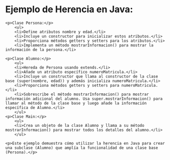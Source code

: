 <h1>Ejemplo de Herencia en Java:</h1>

    <p>Clase Persona:</p>
        <ul>
        <li>Define atributos nombre y edad.</li>
        <li>Incluye un constructor para inicializar estos atributos.</li>
        <li>Proporciona métodos getters y setters para los atributos.</li>
        <li>Implementa un método mostrarInformacion() para mostrar la información de la persona.</li>

    <p>Clase Alumno:</p>
        <ul>
        <li>Hereda de Persona usando extends.</li>
        <li>Añade un atributo específico numeroMatricula.</li>
        <li>Incluye un constructor que llama al constructor de la clase base (super(nombre, edad)) y además inicializa numeroMatricula.</li>
        <li>Proporciona métodos getters y setters para numeroMatricula.</li>
        <li>Sobrescribe el método mostrarInformacion() para mostrar información adicional del alumno. Usa super.mostrarInformacion() para llamar al método de la clase base y luego añade la información específica de Alumno.</li>
        </ul>
    <p>Clase Main:</p>
        <ul>
        <li>Crea un objeto de la clase Alumno y llama a su método mostrarInformacion() para mostrar todos los detalles del alumno.</li>
        </ul>

    <p>Este ejemplo demuestra cómo utilizar la herencia en Java para crear una subclase (Alumno) que amplía la funcionalidad de una clase base (Persona).</p>